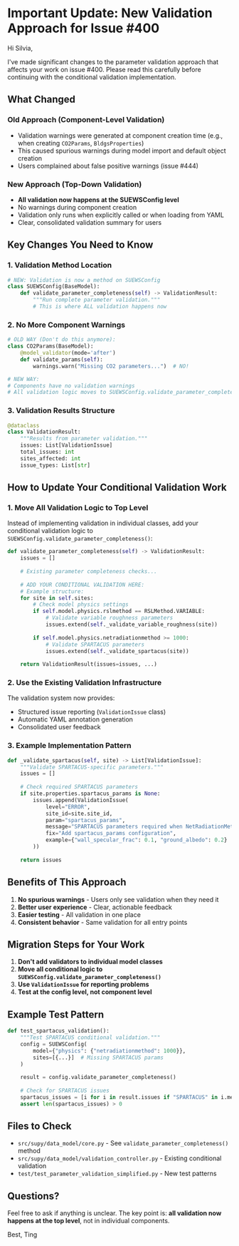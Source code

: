# Important Update: New Validation Approach for Issue #400

Hi Silvia,

I've made significant changes to the parameter validation approach that affects your work on issue #400. Please read this carefully before continuing with the conditional validation implementation.

## What Changed

### Old Approach (Component-Level Validation)
- Validation warnings were generated at component creation time (e.g., when creating `CO2Params`, `BldgsProperties`)
- This caused spurious warnings during model import and default object creation
- Users complained about false positive warnings (issue #444)

### New Approach (Top-Down Validation)
- **All validation now happens at the SUEWSConfig level**
- No warnings during component creation
- Validation only runs when explicitly called or when loading from YAML
- Clear, consolidated validation summary for users

## Key Changes You Need to Know

### 1. Validation Method Location
```python
# NEW: Validation is now a method on SUEWSConfig
class SUEWSConfig(BaseModel):
    def validate_parameter_completeness(self) -> ValidationResult:
        """Run complete parameter validation."""
        # This is where ALL validation happens now
```

### 2. No More Component Warnings
```python
# OLD WAY (Don't do this anymore):
class CO2Params(BaseModel):
    @model_validator(mode='after')
    def validate_params(self):
        warnings.warn("Missing CO2 parameters...")  # NO!

# NEW WAY:
# Components have no validation warnings
# All validation logic moves to SUEWSConfig.validate_parameter_completeness()
```

### 3. Validation Results Structure
```python
@dataclass
class ValidationResult:
    """Results from parameter validation."""
    issues: List[ValidationIssue]
    total_issues: int
    sites_affected: int
    issue_types: List[str]
```

## How to Update Your Conditional Validation Work

### 1. Move All Validation Logic to Top Level

Instead of implementing validation in individual classes, add your conditional validation logic to `SUEWSConfig.validate_parameter_completeness()`:

```python
def validate_parameter_completeness(self) -> ValidationResult:
    issues = []
    
    # Existing parameter completeness checks...
    
    # ADD YOUR CONDITIONAL VALIDATION HERE:
    # Example structure:
    for site in self.sites:
        # Check model physics settings
        if self.model.physics.rslmethod == RSLMethod.VARIABLE:
            # Validate variable roughness parameters
            issues.extend(self._validate_variable_roughness(site))
        
        if self.model.physics.netradiationmethod >= 1000:
            # Validate SPARTACUS parameters
            issues.extend(self._validate_spartacus(site))
    
    return ValidationResult(issues=issues, ...)
```

### 2. Use the Existing Validation Infrastructure

The validation system now provides:
- Structured issue reporting (`ValidationIssue` class)
- Automatic YAML annotation generation
- Consolidated user feedback

### 3. Example Implementation Pattern

```python
def _validate_spartacus(self, site) -> List[ValidationIssue]:
    """Validate SPARTACUS-specific parameters."""
    issues = []
    
    # Check required SPARTACUS parameters
    if site.properties.spartacus_params is None:
        issues.append(ValidationIssue(
            level="ERROR",
            site_id=site.site_id,
            param="spartacus_params",
            message="SPARTACUS parameters required when NetRadiationMethod >= 1000",
            fix="Add spartacus_params configuration",
            example={"wall_specular_frac": 0.1, "ground_albedo": 0.2}
        ))
    
    return issues
```

## Benefits of This Approach

1. **No spurious warnings** - Users only see validation when they need it
2. **Better user experience** - Clear, actionable feedback
3. **Easier testing** - All validation in one place
4. **Consistent behavior** - Same validation for all entry points

## Migration Steps for Your Work

1. **Don't add validators to individual model classes**
2. **Move all conditional logic to `SUEWSConfig.validate_parameter_completeness()`**
3. **Use `ValidationIssue` for reporting problems**
4. **Test at the config level, not component level**

## Example Test Pattern

```python
def test_spartacus_validation():
    """Test SPARTACUS conditional validation."""
    config = SUEWSConfig(
        model={"physics": {"netradiationmethod": 1000}},
        sites=[{...}]  # Missing SPARTACUS params
    )
    
    result = config.validate_parameter_completeness()
    
    # Check for SPARTACUS issues
    spartacus_issues = [i for i in result.issues if "SPARTACUS" in i.message]
    assert len(spartacus_issues) > 0
```

## Files to Check

- `src/supy/data_model/core.py` - See `validate_parameter_completeness()` method
- `src/supy/data_model/validation_controller.py` - Existing conditional validation
- `test/test_parameter_validation_simplified.py` - New test patterns

## Questions?

Feel free to ask if anything is unclear. The key point is: **all validation now happens at the top level**, not in individual components.

Best,
Ting